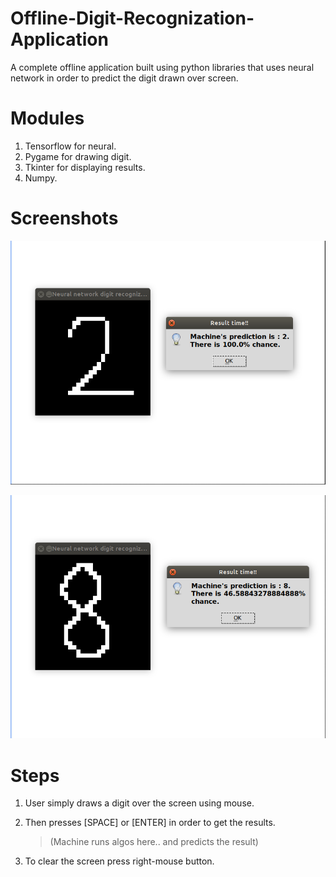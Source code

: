 # Offline-Digit-Recognization-Application

A complete offline application built using python libraries that uses neural network in order to predict the digit drawn over screen.

# Modules

1.  Tensorflow for neural.
2.  Pygame for drawing digit.
3.  Tkinter for displaying results.
4.  Numpy.

# Screenshots
  
  ![](Screenshots/Screenshot5.png)
  
  
  ![](Screenshots/Screenshot4.png) 
  
# Steps

  1. User simply draws a digit over the screen using mouse.

  2. Then presses [SPACE] or [ENTER] in order to get the results.
  
        > (Machine runs algos here.. and predicts the result)
  
  3. To clear the screen press right-mouse button.
